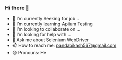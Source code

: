 ### Hi there 👋



- 🔭 I’m currently Seeking for job ..
- 🌱 I’m currently learning Apiium Testing 
- 👯 I’m looking to collaborate on ...
- 🤔 I’m looking for help with ...
- 💬 Ask me about Selenium WebDriver
- 📫 How to reach me: pandabikash567@gmail.com
- 😄 Pronouns: He

